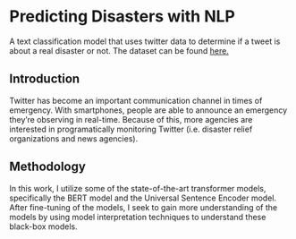 # Predicting Disasters with NLP
A text classification model that uses twitter data to determine if a tweet is about a real disaster or not. The dataset can be found <a href="https://www.kaggle.com/c/nlp-getting-started">here.</a>

## Introduction
Twitter has become an important communication channel in times of emergency. With smartphones, people are able to announce an emergency they’re observing in real-time. Because of this, more agencies are interested in programatically monitoring Twitter (i.e. disaster relief organizations and news agencies).

## Methodology
In this work, I utilize some of the state-of-the-art transformer models, specifically the BERT model and the Universal Sentence Encoder model. After fine-tuning of the models, I seek to gain more understanding of the models by using model interpretation techniques to understand these black-box models.
